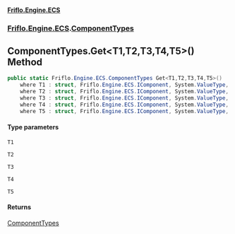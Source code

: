 #### [Friflo.Engine.ECS](index.md 'index')
### [Friflo.Engine.ECS](Friflo.Engine.ECS.md 'Friflo.Engine.ECS').[ComponentTypes](ComponentTypes.md 'Friflo.Engine.ECS.ComponentTypes')

## ComponentTypes.Get<T1,T2,T3,T4,T5>() Method

```csharp
public static Friflo.Engine.ECS.ComponentTypes Get<T1,T2,T3,T4,T5>()
    where T1 : struct, Friflo.Engine.ECS.IComponent, System.ValueType, System.ValueType
    where T2 : struct, Friflo.Engine.ECS.IComponent, System.ValueType, System.ValueType
    where T3 : struct, Friflo.Engine.ECS.IComponent, System.ValueType, System.ValueType
    where T4 : struct, Friflo.Engine.ECS.IComponent, System.ValueType, System.ValueType
    where T5 : struct, Friflo.Engine.ECS.IComponent, System.ValueType, System.ValueType;
```
#### Type parameters

<a name='Friflo.Engine.ECS.ComponentTypes.Get_T1,T2,T3,T4,T5_().T1'></a>

`T1`

<a name='Friflo.Engine.ECS.ComponentTypes.Get_T1,T2,T3,T4,T5_().T2'></a>

`T2`

<a name='Friflo.Engine.ECS.ComponentTypes.Get_T1,T2,T3,T4,T5_().T3'></a>

`T3`

<a name='Friflo.Engine.ECS.ComponentTypes.Get_T1,T2,T3,T4,T5_().T4'></a>

`T4`

<a name='Friflo.Engine.ECS.ComponentTypes.Get_T1,T2,T3,T4,T5_().T5'></a>

`T5`

#### Returns
[ComponentTypes](ComponentTypes.md 'Friflo.Engine.ECS.ComponentTypes')